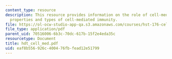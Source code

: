 ```yaml
---
content_type: resource
description: This resource provides information on the role of cell-mediated immunity,
  properties and types of cell-mediated immunity.
file: https://ol-ocw-studio-app-qa.s3.amazonaws.com/courses/hst-176-cellular-and-molecular-immunology-fall-2005/eaf8b556926c400476fbfead12e51799_hdt_cell_med.pdf
file_type: application/pdf
parent_uid: 70516006-6b3c-70dc-617b-15f2e4eda35c
resourcetype: Document
title: hdt_cell_med.pdf
uid: eaf8b556-926c-4004-76fb-fead12e51799
---
```

